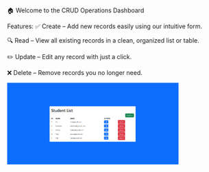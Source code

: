 🏠 Welcome to the CRUD Operations Dashboard

Features:
✅ Create – Add new records easily using our intuitive form.

🔍 Read – View all existing records in a clean, organized list or table.

✏️ Update – Edit any record with just a click.

❌ Delete – Remove records you no longer need.

<img src="./client/public/home.png" alt="Crud home page" width="400"/>

